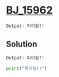 # [BJ_15962](https://acmicpc.net/problem/15962)



```txt
Output: 파이팅!!
```

## Solution

```txt
Output: 파이팅!!
```

```py
print("파이팅!!")
```
